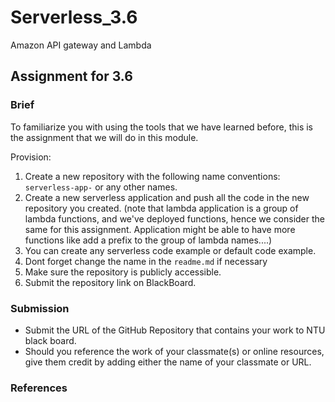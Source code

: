 # Serverless_3.6
Amazon API gateway and Lambda


## Assignment for 3.6


### Brief

To familiarize you with using the tools that we have learned before, this is the assignment that we will do in this module.

Provision:

1. Create a new repository with the following name conventions:
`serverless-app-` or any other names.
2. Create a new serverless application and push all the code in the new repository you created. (note that lambda application is a group of lambda functions, and we've deployed functions, hence we consider the same for this assignment. Application might be able to have more functions like add a prefix to the group of lambda names....)
3. You can create any serverless code example or default code example.
4. Dont forget change the name in the `readme.md` if necessary
5. Make sure the repository is publicly accessible.
6. Submit the repository link on BlackBoard.

### Submission 

- Submit the URL of the GitHub Repository that contains your work to NTU black board.
- Should you reference the work of your classmate(s) or online resources, give them credit by adding either the name of your classmate or URL. 

### References

